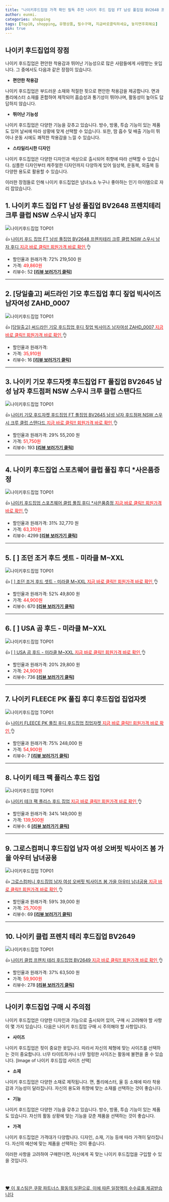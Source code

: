 ```yaml
---
title: "나이키후드집업 가격 확인 필독 추천 나이키 후드 집업 FT 남성 풀집업 BV2648 프렌치테리 크루 클럽 NSW 스우시 남자 후디 비교 장점 구매가이드"
author: eunmi.
categories: shopping
tags: [Top10, shopping, 유행상품, 필수구매, 지금바로클릭하세요, 놓치면후회해요]
pin: true
---
```

**<h2>나이키 후드집업의 장점</h2>**

나이키 후드집업은 편안한 착용감과 뛰어난 기능성으로 많은 사람들에게 사랑받는 옷입니다. 그 중에서도 다음과 같은 장점이 있습니다.

* **편안한 착용감**

나이키 후드집업은 부드러운 소재와 적절한 핏으로 편안한 착용감을 제공합니다. 면과 폴리에스터 소재를 혼합하여 제작되어 흡습성과 통기성이 뛰어나며, 활동성이 높아도 답답하지 않습니다.

* **뛰어난 기능성**

나이키 후드집업은 다양한 기능을 갖추고 있습니다. 방수, 방풍, 투습 기능이 있는 제품도 있어 날씨에 따라 상황에 맞게 선택할 수 있습니다. 또한, 땀 흡수 및 배출 기능이 뛰어나 운동 시에도 쾌적한 착용감을 느낄 수 있습니다.

* **스타일리시한 디자인**

나이키 후드집업은 다양한 디자인과 색상으로 출시되어 취향에 따라 선택할 수 있습니다. 심플한 디자인부터 캐주얼한 디자인까지 다양하게 있어 일상복, 운동복, 외출복 등 다양한 용도로 활용할 수 있습니다.

이러한 장점들로 인해 나이키 후드집업은 남녀노소 누구나 좋아하는 인기 아이템으로 자리 잡았습니다.

   

## 1. 나이키 후드 집업 FT 남성 풀집업 BV2648 프렌치테리 크루 클럽 NSW 스우시 남자 후디

![나이키후드집업 TOP01](https://thumbnail6.coupangcdn.com/thumbnails/remote/230x230ex/image/vendor_inventory/f5da/754aea4732139197578a33a6b16a7aa29239172f651150d24ac54ea56ac4.jpg)


👍 [나이키 후드 집업 FT 남성 풀집업 BV2648 프렌치테리 크루 클럽 NSW 스우시 남자 후디 <font color=red> 지금 바로 클릭!! 회원가격 바로 확인 </font> ](https://link.coupang.com/re/AFFSDP?lptag=AF3617701&subid=GithubCoopas&pageKey=7585003829&traceid=V0-153&itemId=20030536388&vendorItemId=87127081420) 👌 


- 할인율과 원래가격: 72%  219,500   원
- 가격: <span style='color:red'>49,860원</span>
- 리뷰수: 52  [**[리뷰 보러가기 클릭]**](https://link.coupang.com/re/AFFSDP?lptag=AF3617701&subid=GithubCoopas&pageKey=7585003829&traceid=V0-153&itemId=20030536388&vendorItemId=87127081420)

---


   

## 2. [당일출고] 써드라인 기모 후드집업 후디 짚업 빅사이즈 남자여성 ZAHD_0007

![나이키후드집업 TOP01](https://thumbnail10.coupangcdn.com/thumbnails/remote/230x230ex/image/vendor_inventory/84f5/b5c2dfc57c212e0acd0181cf9f525368e1fc5a24b393087ca60a5fd8c045.jpg)


👍 [[당일출고] 써드라인 기모 후드집업 후디 짚업 빅사이즈 남자여성 ZAHD_0007 <font color=red> 지금 바로 클릭!! 회원가격 바로 확인 </font> ](https://link.coupang.com/re/AFFSDP?lptag=AF3617701&subid=GithubCoopas&pageKey=7638734524&traceid=V0-153&itemId=20353648609&vendorItemId=87438048067) 👌 


- 할인율과 원래가격: 
- 가격: <span style='color:red'>35,910원</span>
- 리뷰수: 16  [**[리뷰 보러가기 클릭]**](https://link.coupang.com/re/AFFSDP?lptag=AF3617701&subid=GithubCoopas&pageKey=7638734524&traceid=V0-153&itemId=20353648609&vendorItemId=87438048067)

---


   

## 3. 나이키 기모 후드자켓 후드집업 FT 풀집업 BV2645 남성 남자 후드점퍼 NSW 스우시 크루 클럽 스탠다드

![나이키후드집업 TOP01](https://thumbnail6.coupangcdn.com/thumbnails/remote/230x230ex/image/vendor_inventory/3ffa/38c23fe38a4303f4f6b0b11ec25d8a23de8fabb7cdbadb1fa7ddae74cfbb.jpg)


👍 [나이키 기모 후드자켓 후드집업 FT 풀집업 BV2645 남성 남자 후드점퍼 NSW 스우시 크루 클럽 스탠다드 <font color=red> 지금 바로 클릭!! 회원가격 바로 확인 </font> ](https://link.coupang.com/re/AFFSDP?lptag=AF3617701&subid=GithubCoopas&pageKey=7585011176&traceid=V0-153&itemId=20030577086&vendorItemId=87127121637) 👌 


- 할인율과 원래가격: 29%  55,200   원
- 가격: <span style='color:red'>51,750원</span>
- 리뷰수: 193  [**[리뷰 보러가기 클릭]**](https://link.coupang.com/re/AFFSDP?lptag=AF3617701&subid=GithubCoopas&pageKey=7585011176&traceid=V0-153&itemId=20030577086&vendorItemId=87127121637)

---


   

## 4. 나이키 후드집업 스포츠웨어 클럽 풀집 후디 *사은품증정

![나이키후드집업 TOP01](https://thumbnail7.coupangcdn.com/thumbnails/remote/230x230ex/image/vendor_inventory/07f0/bae04999aaa42f31a89f0c76611099fcf0096eb0a3cc60c823e9db19917f.jpg)


👍 [나이키 후드집업 스포츠웨어 클럽 풀집 후디 *사은품증정 <font color=red> 지금 바로 클릭!! 회원가격 바로 확인 </font> ](https://link.coupang.com/re/AFFSDP?lptag=AF3617701&subid=GithubCoopas&pageKey=6713289401&traceid=V0-153&itemId=15592904455&vendorItemId=82811767075) 👌 


- 할인율과 원래가격: 31%  32,770   원
- 가격: <span style='color:red'>63,310원</span>
- 리뷰수: 4299  [**[리뷰 보러가기 클릭]**](https://link.coupang.com/re/AFFSDP?lptag=AF3617701&subid=GithubCoopas&pageKey=6713289401&traceid=V0-153&itemId=15592904455&vendorItemId=82811767075)

---


   

## 5. [ ] 조던 조거 후드 셋트 - 미라클 M~XXL

![나이키후드집업 TOP01](https://thumbnail10.coupangcdn.com/thumbnails/remote/230x230ex/image/vendor_inventory/56b7/a74bf82b11ffc1f51f665da6f164b4b65c6dea5e6650523c1e97496e82bf.png)


👍 [[ ] 조던 조거 후드 셋트 - 미라클 M~XXL <font color=red> 지금 바로 클릭!! 회원가격 바로 확인 </font> ](https://link.coupang.com/re/AFFSDP?lptag=AF3617701&subid=GithubCoopas&pageKey=7509057972&traceid=V0-153&itemId=19671729768&vendorItemId=86777300335) 👌 


- 할인율과 원래가격: 52%  49,800   원
- 가격: <span style='color:red'>44,900원</span>
- 리뷰수: 670  [**[리뷰 보러가기 클릭]**](https://link.coupang.com/re/AFFSDP?lptag=AF3617701&subid=GithubCoopas&pageKey=7509057972&traceid=V0-153&itemId=19671729768&vendorItemId=86777300335)

---


   

## 6. [ ] USA 곰 후드 - 미라클 M~XXL

![나이키후드집업 TOP01](https://thumbnail7.coupangcdn.com/thumbnails/remote/230x230ex/image/vendor_inventory/6892/a8c398887a8a102f13192ad1a4f6a7d75015203981de164ea9d5580c17f2.png)


👍 [[ ] USA 곰 후드 - 미라클 M~XXL <font color=red> 지금 바로 클릭!! 회원가격 바로 확인 </font> ](https://link.coupang.com/re/AFFSDP?lptag=AF3617701&subid=GithubCoopas&pageKey=7602411369&traceid=V0-153&itemId=20114293512&vendorItemId=86788273517) 👌 


- 할인율과 원래가격: 20%  29,800   원
- 가격: <span style='color:red'>24,900원</span>
- 리뷰수: 736  [**[리뷰 보러가기 클릭]**](https://link.coupang.com/re/AFFSDP?lptag=AF3617701&subid=GithubCoopas&pageKey=7602411369&traceid=V0-153&itemId=20114293512&vendorItemId=86788273517)

---


   

## 7. 나이키 FLEECE PK 풀집 후디 후드집업 집업자켓

![나이키후드집업 TOP01](https://thumbnail7.coupangcdn.com/thumbnails/remote/230x230ex/image/vendor_inventory/e2a6/614bb325da97b61bbb391ad7bf0bb1cc29744b7f08f1ccb4cbda8f42de44.jpg)


👍 [나이키 FLEECE PK 풀집 후디 후드집업 집업자켓 <font color=red> 지금 바로 클릭!! 회원가격 바로 확인 </font> ](https://link.coupang.com/re/AFFSDP?lptag=AF3617701&subid=GithubCoopas&pageKey=6348741773&traceid=V0-153&itemId=13349919295&vendorItemId=80605076489) 👌 


- 할인율과 원래가격: 75%  248,000   원
- 가격: <span style='color:red'>54,900원</span>
- 리뷰수: 7  [**[리뷰 보러가기 클릭]**](https://link.coupang.com/re/AFFSDP?lptag=AF3617701&subid=GithubCoopas&pageKey=6348741773&traceid=V0-153&itemId=13349919295&vendorItemId=80605076489)

---


   

## 8. 나이키 테크 팩 플리스 후드 집업

![나이키후드집업 TOP01](https://thumbnail8.coupangcdn.com/thumbnails/remote/230x230ex/image/vendor_inventory/4e93/5b0c9904ceb6380a3224f8cf99579b912bbd4e9bcb065b040c9a1346e1a4.JPG)


👍 [나이키 테크 팩 플리스 후드 집업 <font color=red> 지금 바로 클릭!! 회원가격 바로 확인 </font> ](https://link.coupang.com/re/AFFSDP?lptag=AF3617701&subid=GithubCoopas&pageKey=6748245323&traceid=V0-153&itemId=15774295994&vendorItemId=87734004900) 👌 


- 할인율과 원래가격: 34%  149,000   원
- 가격: <span style='color:red'>139,500원</span>
- 리뷰수: 6  [**[리뷰 보러가기 클릭]**](https://link.coupang.com/re/AFFSDP?lptag=AF3617701&subid=GithubCoopas&pageKey=6748245323&traceid=V0-153&itemId=15774295994&vendorItemId=87734004900)

---


   

## 9. 그로스컴퍼니 후드집업 남자 여성 오버핏 빅사이즈 봄 가을 아우터 남녀공용

![나이키후드집업 TOP01](https://thumbnail10.coupangcdn.com/thumbnails/remote/230x230ex/image/vendor_inventory/02b8/edfea97ba59f854b78f59c18e98ca774202ad887f50c645aa94194f6f88b.jpg)


👍 [그로스컴퍼니 후드집업 남자 여성 오버핏 빅사이즈 봄 가을 아우터 남녀공용 <font color=red> 지금 바로 클릭!! 회원가격 바로 확인 </font> ](https://link.coupang.com/re/AFFSDP?lptag=AF3617701&subid=GithubCoopas&pageKey=7595155145&traceid=V0-153&itemId=20078609229&vendorItemId=87174240495) 👌 


- 할인율과 원래가격: 59%  39,000   원
- 가격: <span style='color:red'>25,700원</span>
- 리뷰수: 69  [**[리뷰 보러가기 클릭]**](https://link.coupang.com/re/AFFSDP?lptag=AF3617701&subid=GithubCoopas&pageKey=7595155145&traceid=V0-153&itemId=20078609229&vendorItemId=87174240495)

---


   

## 10. 나이키 클럽 프렌치 테리 후드집업 BV2649

![나이키후드집업 TOP01](https://thumbnail8.coupangcdn.com/thumbnails/remote/230x230ex/image/vendor_inventory/1cdb/8271eb7f047fd2febd651f2e8ad8e0b8c71ae40cd4768a8dad9c86f997c2.png)


👍 [나이키 클럽 프렌치 테리 후드집업 BV2649 <font color=red> 지금 바로 클릭!! 회원가격 바로 확인 </font> ](https://link.coupang.com/re/AFFSDP?lptag=AF3617701&subid=GithubCoopas&pageKey=7043458193&traceid=V0-153&itemId=17426033846&vendorItemId=86753918031) 👌 


- 할인율과 원래가격: 37%  63,500   원
- 가격: <span style='color:red'>59,900원</span>
- 리뷰수: 278  [**[리뷰 보러가기 클릭]**](https://link.coupang.com/re/AFFSDP?lptag=AF3617701&subid=GithubCoopas&pageKey=7043458193&traceid=V0-153&itemId=17426033846&vendorItemId=86753918031)

---
**<h2>나이키 후드집업 구매 시 주의점</h2>**

나이키 후드집업은 다양한 디자인과 기능으로 출시되어 있어, 구매 시 고려해야 할 사항이 몇 가지 있습니다. 다음은 나이키 후드집업 구매 시 주의해야 할 사항입니다.

* **사이즈**

나이키 후드집업은 핏이 중요한 옷입니다. 따라서 자신의 체형에 맞는 사이즈를 선택하는 것이 중요합니다. 너무 타이트하거나 너무 헐렁한 사이즈는 활동에 불편을 줄 수 있습니다. 
[Image of 나이키 후드집업 사이즈 선택]

* **소재**

나이키 후드집업은 다양한 소재로 제작됩니다. 면, 폴리에스터, 울 등 소재에 따라 착용감과 기능성이 달라집니다. 자신의 용도와 취향에 맞는 소재를 선택하는 것이 좋습니다.

* **기능**

나이키 후드집업은 다양한 기능을 갖추고 있습니다. 방수, 방풍, 투습 기능이 있는 제품도 있습니다. 자신의 활동 상황에 맞는 기능을 갖춘 제품을 선택하는 것이 좋습니다.

* **가격**

나이키 후드집업은 가격대가 다양합니다. 디자인, 소재, 기능 등에 따라 가격이 달라집니다. 자신의 예산에 맞는 제품을 선택하는 것이 좋습니다.

이러한 사항을 고려하여 구매한다면, 자신에게 꼭 맞는 나이키 후드집업을 구입할 수 있을 것입니다.<br><br><br><br><br> [ ❤  이 포스팅은 쿠팡 파트너스 활동의 일환으로, 이에 따른 일정액의 수수료를 제공받습니다](https://link.coupang.com/a/bcEFyh)